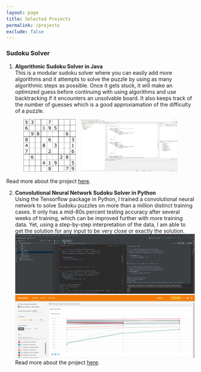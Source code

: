 ```yaml
---
layout: page
title: Selected Projects
permalink: /projects
exclude: false
---
```


### Sudoku Solver
1. **Algorithmic Sudoku Solver in Java**\
This is a modular sudoku solver where you can easily add more algorithms and it attempts to solve the puzzle by using as many algorithmic steps as possible. Once it gets stuck, it will make an optimized guess before continuing with using algorithms and use backtracking if it encounters an unsolvable board. It also keeps track of the number of guesses which is a good approxiamation of the difficulty of a puzzle.

<div style="text-align:center"><img style="height:140px;margin-left:5px; margin-right:5px;" alt="Sudoku Image" src="/images/sudokuboard1.png"/> <img style="height:140px;margin-left:5px; margin-right:5px;" alt="Code Image" src="/images/JavaSudoku1.jpg"/></div>

Read more about the project [here](/Sudoku-Solver).

2. **Convolutional Neural Network Sudoku Solver in Python** \
Using the Tensorflow package in Python, I trained a convolutional neural network to solve Sudoku puzzles on more than a million distinct training cases. It only has a mid-80s percent testing accuracy after several weeks of training, which can be improved further with more training data. Yet, using a step-by-step interpretation of the data, I am able to get the solution for any input to be very close or exactly the solution.
![Code Image](/images/TensorflowSudoku1.jpg) ![Training Image](/images/TensorflowSudoku2.jpg)
Read more about the project [here](/TensorflowSudoku).

